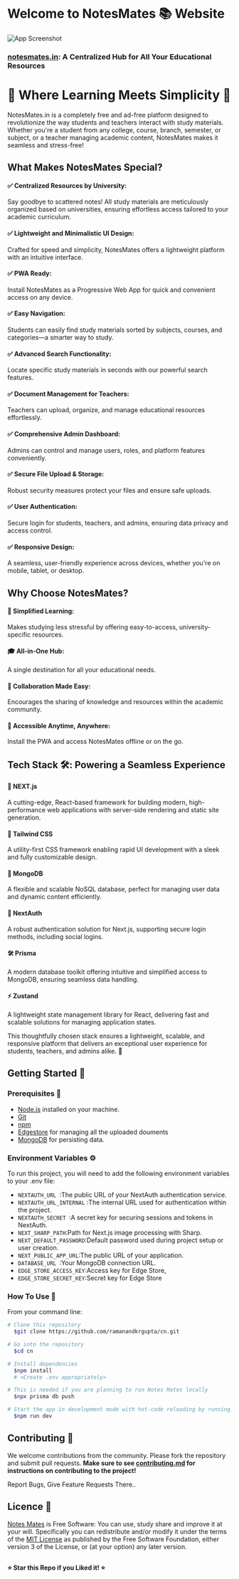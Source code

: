 
# Welcome to NotesMates 📚 Website 

![App Screenshot](https://i.postimg.cc/Hxb7NbgW/Screenshot-2024-12-09-at-9-51-05-PM.png)


 ### [notesmates.in](https://notesmates.in): A Centralized Hub for All Your Educational Resources

 # 🌟 Where Learning Meets Simplicity 🌟

 NotesMates.in is a completely free and ad-free platform designed to revolutionize the way students and teachers interact with study materials. Whether you're a student from any college, course, branch, semester, or subject, or a teacher managing academic content, NotesMates makes it seamless and stress-free!

 ## What Makes NotesMates Special?

 #### ✅ Centralized Resources by University:
Say goodbye to scattered notes! All study materials are meticulously organized based on universities, ensuring effortless access tailored to your academic curriculum.

#### ✅ Lightweight and Minimalistic UI Design:
Crafted for speed and simplicity, NotesMates offers a lightweight platform with an intuitive interface.

#### ✅ PWA Ready:
Install NotesMates as a Progressive Web App for quick and convenient access on any device.

#### ✅ Easy Navigation:
Students can easily find study materials sorted by subjects, courses, and categories—a smarter way to study.

#### ✅ Advanced Search Functionality:
Locate specific study materials in seconds with our powerful search features.

#### ✅ Document Management for Teachers:
Teachers can upload, organize, and manage educational resources effortlessly.

#### ✅ Comprehensive Admin Dashboard:
Admins can control and manage users, roles, and platform features conveniently.

#### ✅ Secure File Upload & Storage:
Robust security measures protect your files and ensure safe uploads.

#### ✅ User Authentication:
Secure login for students, teachers, and admins, ensuring data privacy and access control.

#### ✅ Responsive Design:
A seamless, user-friendly experience across devices, whether you're on mobile, tablet, or desktop.
 


## Why Choose NotesMates?

#### 🚀 Simplified Learning: 
Makes studying less stressful by offering easy-to-access, university-specific resources.
#### 🎓 All-in-One Hub: 
A single destination for all your educational needs.
#### 🤝 Collaboration Made Easy: 
Encourages the sharing of knowledge and resources within the academic community.
#### 📱 Accessible Anytime, Anywhere: 
Install the PWA and access NotesMates offline or on the go.


## Tech Stack 🛠️: Powering a Seamless Experience

#### 🚀 NEXT.js
A cutting-edge, React-based framework for building modern, high-performance web applications with server-side rendering and static site generation.

#### 🎨 Tailwind CSS
A utility-first CSS framework enabling rapid UI development with a sleek and fully customizable design.

#### 💾 MongoDB
A flexible and scalable NoSQL database, perfect for managing user data and dynamic content efficiently.

#### 🔐 NextAuth
A robust authentication solution for Next.js, supporting secure login methods, including social logins.

#### 🛠️ Prisma
A modern database toolkit offering intuitive and simplified access to MongoDB, ensuring seamless data handling.

#### ⚡ Zustand
A lightweight state management library for React, delivering fast and scalable solutions for managing application states.

This thoughtfully chosen stack ensures a lightweight, scalable, and responsive platform that delivers an exceptional user experience for students, teachers, and admins alike. 🚀


## Getting Started 🚦

### Prerequisites 🚧

- [Node.js](https://nodejs.org/) installed on your machine.
- [Git](https://git-scm.com/)
- [npm](https://www.npmjs.com/)
- [Edgestore](https://edgestore.dev/) for managing all the uploaded douments
- [MongoDB](https://www.mongodb.com/) for persisting data.

### Environment Variables ⚙️

To run this project, you will need to add the following environment variables to your .env file:

- `NEXTAUTH_URL `:The public URL of your NextAuth authentication service.
- `NEXTAUTH_URL_INTERNAL` :The internal URL used for authentication within the project.
- `NEXTAUTH_SECRET `:A secret key for securing sessions and tokens in NextAuth.
- `NEXT_SHARP_PATH`:Path for Next.js image processing with Sharp.
- `NEXT_DEFAULT_PASSWORD`:Default password used during project setup or user creation.
- `NEXT_PUBLIC_APP_URL`:The public URL of your application.
- `DATABASE_URL `:Your MongoDB connection URL.
- `EDGE_STORE_ACCESS_KEY`:Access key for Edge Store,
- `EDGE_STORE_SECRET_KEY`:Secret key for Edge Store

### How To Use 🚀

From your command line:

```bash
# Clone this repository
  $git clone https://github.com/ramanandkrgupta/cn.git

# Go into the repository
  $cd cn

# Install dependencies
  $npm install
  # <Create .env appropriately>

# This is needed if you are planning to run Notes Mates locally
  $npx prisma db push

# Start the app in development mode with hot-code reloading by running:
  $npm run dev
```

## Contributing 🤝

We welcome contributions from the community. Please fork the repository and submit pull requests.
**Make sure to see [contributing.md](https://github.com/ramanandkrgupta/cn/blob/main/CONTRIBUTING.md) for instructions on contributing to the project!**

Report Bugs, Give Feature Requests There..

## Licence 📝

[Notes Mates](https://github.com/ramanandkrgupta/cn) is Free Software: You can use, study share and improve it at your
will. Specifically you can redistribute and/or modify it under the terms of the
[MIT License](https://opensource.org/license/mit/l) as
published by the Free Software Foundation, either version 3 of the License, or
(at your option) any later version.

##

**⭐️ Star this Repo if you Liked it! ⭐️**

